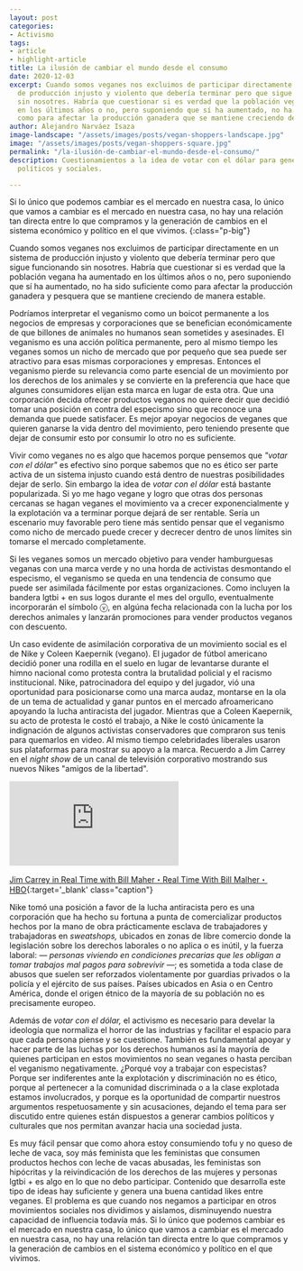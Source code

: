```yaml
---
layout: post
categories:
- Activismo
tags:
- article
- highlight-article
title: La ilusión de cambiar el mundo desde el consumo
date: 2020-12-03
excerpt: Cuando somos veganes nos excluimos de participar directamente en un sistema
  de producción injusto y violento que debería terminar pero que sigue funcionando
  sin nosotres. Habría que cuestionar si es verdad que la población vegana ha aumentado
  en los últimos años o no, pero suponiendo que sí ha aumentado, no ha sido suficiente
  como para afectar la producción ganadera que se mantiene creciendo de manera estable.
author: Alejandro Narváez Isaza
image-landscape: "/assets/images/posts/vegan-shoppers-landscape.jpg"
image: "/assets/images/posts/vegan-shoppers-square.jpg"
permalink: "/la-ilusión-de-cambiar-el-mundo-desde-el-consumo/"
description: Cuestionamientos a la idea de votar con el dólar para generar cambios
  políticos y sociales.

---
```

Si lo único que podemos cambiar es el mercado en nuestra casa, lo único que vamos a cambiar es el mercado en nuestra casa, no hay una relación tan directa entre lo que compramos y la generación de cambios en el sistema económico y político en el que vivimos.
{:class="p-big"}

Cuando somos veganes nos excluimos de participar directamente en un sistema de producción injusto y violento que debería terminar pero que sigue funcionando sin nosotres. Habría que cuestionar si es verdad que la población vegana ha aumentado en los últimos años o no, pero suponiendo que sí ha aumentado, no ha sido suficiente como para afectar la producción ganadera y pesquera que se mantiene creciendo de manera estable.

Podríamos interpretar el veganismo como un boicot permanente a los negocios de empresas y corporaciones que se benefician económicamente de que billones de animales no humanos sean sometides y asesinades. El veganismo es una acción política permanente, pero al mismo tiempo les veganes somos un nicho de mercado que por pequeño que sea puede ser atractivo para esas mismas corporaciones y empresas. Entonces el veganismo pierde su relevancia como parte esencial de un movimiento por los derechos de los animales y se convierte en la preferencia que hace que algunes consumidores elijan esta marca en lugar de esta otra. Que una corporación decida ofrecer productos veganos no quiere decir que decidió tomar una posición en contra del especismo sino que reconoce una demanda que puede satisfacer. Es mejor apoyar negocios de veganes que quieren ganarse la vida dentro del movimiento, pero teniendo presente que dejar de consumir esto por consumir lo otro no es suficiente.

Vivir como veganes no es algo que hacemos porque pensemos que _"votar con el dólar"_ es efectivo sino porque sabemos que no es ético ser parte activa de un sistema injusto cuando está dentro de nuestras posibilidades dejar de serlo. Sin embargo la idea de _votar con el dólar_ está bastante popularizada. Si yo me hago vegane y logro que otras dos personas cercanas se hagan veganes el movimiento va a crecer exponencialmente y la explotación va a terminar porque dejará de ser rentable. Sería un escenario muy favorable pero tiene más sentido pensar que el veganismo como nicho de mercado puede crecer y decrecer dentro de unos límites sin tomarse el mercado completamente.

Si les veganes somos un mercado objetivo para vender hamburguesas veganas con una marca verde y no una horda de activistas desmontando el especismo, el veganismo se queda en una tendencia de consumo que puede ser asimilada fácilmente por estas organizaciones. Como incluyen la bandera lgtbi + en sus logos durante el mes del orgullo, eventualmente incorporarán el símbolo ⓥ, en algúna fecha relacionada con la lucha por los derechos animales y lanzarán promociones para vender productos veganos con descuento.

Un caso evidente de asimilación corporativa de un movimiento social es el de Nike y Coleen Kaepernik (vegano). El jugador de fútbol americano decidió poner una rodilla en el suelo en lugar de levantarse durante el himno nacional como protesta contra la brutalidad policial y el racismo institucional. Nike, patrocinadora del equipo y del jugador, vió una oportunidad para posicionarse como una marca audaz, montarse en la ola de un tema de actualidad y ganar puntos en el mercado afroamericano apoyando la lucha antiracista del jugador. Mientras que a Coleen Kaepernik, su acto de protesta le costó el trabajo, a Nike le costó únicamente la indignación de algunos activistas conservadores que compraron sus tenis para quemarlos en video. Al mismo tiempo celebridades liberales usaron sus plataformas para mostrar su apoyo a la marca. Recuerdo a Jim Carrey en el _night show_ de un canal de televisión corporativo mostrando sus nuevos Nikes "amigos de la libertad".

<div class="video-wrapper">
<iframe src="https://www.youtube.com/embed/ZkFUU-xJM6I" frameborder="0" allow="accelerometer; autoplay; clipboard-write; encrypted-media; gyroscope; picture-in-picture" allowfullscreen></iframe>
</div>

[Jim Carrey in Real Time with Bill Maher・Real Time With Bill Malher・HBO](https://www.youtube.com/watch?v=ZkFUU-xJM6I){:target='_blank' class="caption"}

Nike tomó una posición a favor de la lucha antiracista pero es una corporación que ha hecho su fortuna a punta de comercializar productos hechos por la mano de obra prácticamente esclava de trabajadores y trabajadoras en _sweatshops,_ ubicados en zonas de libre comercio donde la legislación sobre los derechos laborales o no aplica o es inútil, y la fuerza laboral: _— personas viviendo en condiciones precarias que les obligan a tomar trabajos mal pagos para sobrevivir —_; es sometida a toda clase de abusos que suelen ser reforzados violentamente por guardias privados o la policía y el ejército de sus países. Países ubicados en Asia o en Centro América, donde el origen étnico de la mayoría de su población no es precisamente europeo.

Además de _votar con el dólar,_ el activismo es necesario para develar la ideología que normaliza el horror de las industrias y facilitar el espacio para que cada persona piense y se cuestione. También es fundamental apoyar y hacer parte de las luchas por los derechos humanos así la mayoría de quienes participan en estos movimientos no sean veganes o hasta perciban el veganismo negativamente. ¿Porqué voy a trabajar con especistas? Porque ser indiferentes ante la explotación y discriminación no es ético, porque al pertenecer a la comunidad discriminada o a la clase explotada estamos involucrados, y porque es la oportunidad de compartir nuestros argumentos respetuosamente y sin acusaciones, dejando el tema para ser discutido entre quienes están dispuestos a generar cambios políticos y culturales que nos permitan avanzar hacia una sociedad justa.

Es muy fácil pensar que como ahora estoy consumiendo tofu y no queso de leche de vaca, soy más feminista que les feministas que consumen productos hechos con leche de vacas abusadas, les feministas son hipócritas y la reivindicación de los derechos de las mujeres y personas lgtbi + es algo en lo que no debo participar. Contenido que desarrolla este tipo de ideas hay suficiente y genera una buena cantidad likes entre veganes. El problema es que cuando nos negamos a participar en otros movimientos sociales nos dividimos y aislamos, disminuyendo nuestra capacidad de influencia todavía más. Si lo único que podemos cambiar es el mercado en nuestra casa, lo único que vamos a cambiar es el mercado en nuestra casa, no hay una relación tan directa entre lo que compramos y la generación de cambios en el sistema económico y político en el que vivimos.
